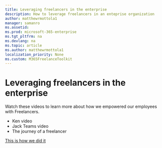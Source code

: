 ```yaml
---
title: Leveraging freelancers in the enterprise 
description: How to leverage freelancers in an enteprise organization 
author: matthewrmottola1
manager: samanro
ms.assetid: 
ms.prod: microsoft-365-enterprise
ms.tgt_pltfrm: na
ms.devlang: na
ms.topic: article
ms.author: matthewrmottola1
localization_priority: None 
ms.custom: M365FreelanceToolkit
---
```

Leveraging freelancers in the enterprise
=================================

Watch these videos to learn more about how we empowered our employees with Freelancers. 

- Ken video
- Jack Teams video
- The journey of a freelancer

[This is how we did it](ourjourney.md)
